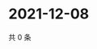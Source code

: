 # 2021-12-08

共 0 条

<!-- BEGIN WEIBO -->
<!-- 最后更新时间 Wed Dec 08 2021 06:15:04 GMT+0800 (China Standard Time) -->

<!-- END WEIBO -->
